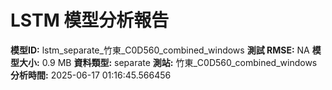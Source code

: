 # LSTM 模型分析報告
**模型ID:** lstm_separate_竹東_C0D560_combined_windows
**測試 RMSE:** NA
**模型大小:** 0.9 MB
**資料類型:** separate
**測站:** 竹東_C0D560_combined_windows
**分析時間:** 2025-06-17 01:16:45.566456
